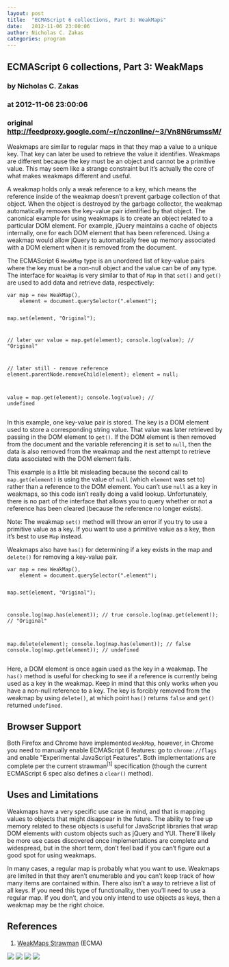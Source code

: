 ```yaml
---
layout: post
title:  "ECMAScript 6 collections, Part 3: WeakMaps"
date:   2012-11-06 23:00:06
author: Nicholas C. Zakas
categories: program
---
```


## ECMAScript 6 collections, Part 3: WeakMaps
### by Nicholas C. Zakas
### at 2012-11-06 23:00:06
### original <http://feedproxy.google.com/~r/nczonline/~3/Vn8N6rumssM/>

<p>Weakmaps are similar to regular maps in that they map a value to a unique key. That key can later be used to retrieve the value it identifies. Weakmaps are different because the key must be an object and cannot be a primitive value. This may seem like a strange constraint but it’s actually the core of what makes weakmaps different and useful.</p>
<p>A weakmap holds only a weak reference to a key, which means the reference inside of the weakmap doesn’t prevent garbage collection of that object. When the object is destroyed by the garbage collector, the weakmap automatically removes the key-value pair identified by that object. The canonical example for using weakmaps is to create an object related to a particular DOM element. For example, jQuery maintains a cache of objects internally, one for each DOM element that has been referenced. Using a weakmap would allow jQuery to automatically free up memory associated with a DOM element when it is removed from the document.</p>
<p>The ECMAScript 6 <code>WeakMap</code> type is an unordered list of key-value pairs where the key must be a non-null object and the value can be of any type. The interface for <code>WeakMap</code> is very similar to that of <code>Map</code> in that <code>set()</code> and <code>get()</code> are used to add data and retrieve data, respectively:</p>
<pre><code>var map = new WeakMap(),
    element = document.querySelector(&quot;.element&quot;);

map.set(element, &quot;Original&quot;);

// later
var value = map.get(element);
console.log(value);             // &quot;Original&quot;

// later still - remove reference
element.parentNode.removeChild(element);
element = null;

value = map.get(element);
console.log(value);             // undefined</code></pre>
<p>In this example, one key-value pair is stored. The key is a DOM element used to store a corresponding string value. That value was later retrieved by passing in the DOM element to <code>get()</code>. If the DOM element is then removed from the document and the variable referencing it is set to <code>null</code>, then the data is also removed from the weakmap and the next attempt to retrieve data associated with the DOM element fails.</p>
<p>This example is a little bit misleading because the second call to <code>map.get(element)</code> is using the value of <code>null</code> (which <code>element</code> was set to) rather than a reference to the DOM element. You can’t use <code>null</code> as a key in weakmaps, so this code isn’t really doing a valid lookup. Unfortunately, there is no part of the interface that allows you to query whether or not a reference has been cleared (because the reference no longer exists).</p>
<p>Note: The weakmap <code>set()</code> method will throw an error if you try to use a primitive value as a key. If you want to use a primitive value as a key, then it’s best to use <code>Map</code> instead.</p>
<p>Weakmaps also have <code>has()</code> for determining if a key exists in the map and <code>delete()</code> for removing a key-value pair.</p>
<pre><code>var map = new WeakMap(),
    element = document.querySelector(&quot;.element&quot;);

map.set(element, &quot;Original&quot;);

console.log(map.has(element));   // true
console.log(map.get(element));   // &quot;Original&quot;

map.delete(element);
console.log(map.has(element));   // false
console.log(map.get(element));   // undefined</code></pre>
<p>Here, a DOM element is once again used as the key in a weakmap. The <code>has()</code> method is useful for checking to see if a reference is currently being used as a key in the weakmap. Keep in mind that this only works when you have a non-null reference to a key. The key is forcibly removed from the weakmap by using <code>delete()</code>, at which point <code>has()</code> returns <code>false</code> and <code>get()</code> returned <code>undefined</code>.</p>
<h2>Browser Support</h2>
<p>Both Firefox and Chrome have implemented <code>WeakMap</code>, however, in Chrome you need to manually enable ECMAScript 6 features: go to <code>chrome://flags</code> and enable &quot;Experimental JavaScript Features&quot;. Both implementations are complete per the current strawman<sup>[1]</sup> specification (though the current ECMAScript 6 spec also defines a <code>clear()</code> method).</p>
<h2>Uses and Limitations</h2>
<p>Weakmaps have a very specific use case in mind, and that is mapping values to objects that might disappear in the future. The ability to free up memory related to these objects is useful for JavaScript libraries that wrap DOM elements with custom objects such as jQuery and YUI. There’ll likely be more use cases discovered once implementations are complete and widespread, but in the short term, don’t feel bad if you can’t figure out a good spot for using weakmaps.</p>
<p>In many cases, a regular map is probably what you want to use. Weakmaps are limited in that they aren’t enumerable and you can’t keep track of how many items are contained within. There also isn’t a way to retrieve a list of all keys. If you need this type of functionality, then you’ll need to use a regular map. If you don’t, and you only intend to use objects as keys, then a weakmap may be the right choice.</p>
<h2>References</h2>
<ol>
<li><a href="http://wiki.ecmascript.org/doku.php?id=harmony:weak_maps">WeakMaps Strawman</a> (ECMA)</li>
</ol>
<div>
<a href="http://feeds.feedburner.com/~ff/nczonline?a=Vn8N6rumssM:13H9Ci_pIzM:yIl2AUoC8zA"><img src="http://feeds.feedburner.com/~ff/nczonline?d=yIl2AUoC8zA" border="0"></a> <a href="http://feeds.feedburner.com/~ff/nczonline?a=Vn8N6rumssM:13H9Ci_pIzM:V_sGLiPBpWU"><img src="http://feeds.feedburner.com/~ff/nczonline?i=Vn8N6rumssM:13H9Ci_pIzM:V_sGLiPBpWU" border="0"></a> <a href="http://feeds.feedburner.com/~ff/nczonline?a=Vn8N6rumssM:13H9Ci_pIzM:qj6IDK7rITs"><img src="http://feeds.feedburner.com/~ff/nczonline?d=qj6IDK7rITs" border="0"></a> <a href="http://feeds.feedburner.com/~ff/nczonline?a=Vn8N6rumssM:13H9Ci_pIzM:F7zBnMyn0Lo"><img src="http://feeds.feedburner.com/~ff/nczonline?i=Vn8N6rumssM:13H9Ci_pIzM:F7zBnMyn0Lo" border="0"></a>
</div><img src="http://feeds.feedburner.com/~r/nczonline/~4/Vn8N6rumssM" height="1" width="1">